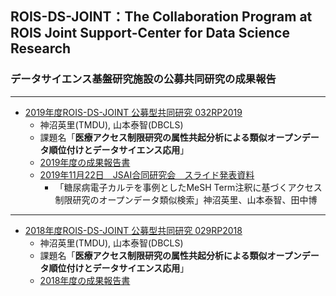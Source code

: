 ## ROIS-DS-JOINT：The Collaboration Program at ROIS Joint Support-Center for Data Science Research
### データサイエンス基盤研究施設の公募共同研究の成果報告

---

- [2019年度ROIS-DS-JOINT 公募型共同研究 032RP2019](https://ds.rois.ac.jp/article/2019_rois-ds-joint_result/)　
  - 神沼英里(TMDU), 山本泰智(DBCLS)
  - 課題名「**医療アクセス制限研究の属性共起分析による類似オープンデータ順位付けとデータサイエンス応用**」
  - [2019年度の成果報告書](./EK_ROISDS200430.pdf)
  - [2019年11月22日　JSAI合同研究会　スライド発表資料](https://www.slideshare.net/ekaminuma/20191122-jsaimesh-term)
    - 「糖尿病電子カルテを事例としたMeSH Term注釈に基づくアクセス制限研究のオープンデータ類似検索」神沼英里、山本泰智、田中博
  

---  
- [2018年度ROIS-DS-JOINT 公募型共同研究 029RP2018](https://ds.rois.ac.jp/article/2018rois-ds-joint_result/)　
  - 神沼英里(TMDU), 山本泰智(DBCLS)
  - 課題名「**医療アクセス制限研究の属性共起分析による類似オープンデータ順位付けとデータサイエンス応用**」
  - [2018年度の成果報告書](./EK_ROISDS190331.pdf)
